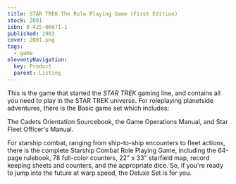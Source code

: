 ```yaml
---
title: STAR TREK The Role Playing Game (First Edition)
stock: 2001
isbn: 0-425-06671-1
published: 1983
cover: 2001.png
tags: 
  - game
eleventyNavigation:
  key: Product
  parent: Listing
---
```

This is the game that started the *STAR TREK* gaming line, and contains all you need to play in the STAR TREK universe. For roleplaying planetside adventures, there is the Basic game set which includes: 

The Cadets Orientation Sourcebook, the Game Operations Manual, and Star Fleet Officer's Manual. 

For starship combat, ranging from ship-to-ship encounters to fleet actions, there is the complete Starship Combat Role Playing Game, including the 64-page rulebook, 78 full-color counters, 22" x 33" starfield map, record keeping sheets and counters, and the appropriate dice. So, if you're ready to jump into the future at warp speed, the Deluxe Set is for you.